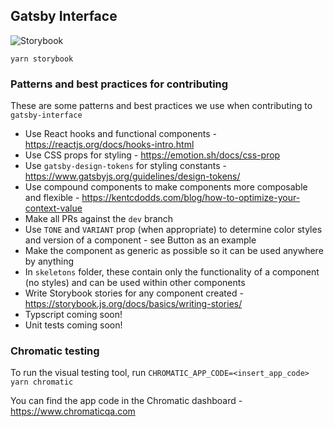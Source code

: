 ## Gatsby Interface

![Storybook](https://user-images.githubusercontent.com/18426780/63871208-b9aea600-c978-11e9-9107-79679b699c6f.png)

```
yarn storybook
```

### Patterns and best practices for contributing

These are some patterns and best practices we use when contributing to `gatsby-interface`

- Use React hooks and functional components - https://reactjs.org/docs/hooks-intro.html
- Use CSS props for styling - https://emotion.sh/docs/css-prop
- Use `gatsby-design-tokens` for styling constants - https://www.gatsbyjs.org/guidelines/design-tokens/
- Use compound components to make components more composable and flexible - https://kentcdodds.com/blog/how-to-optimize-your-context-value
- Make all PRs against the `dev` branch
- Use `TONE` and `VARIANT` prop (when appropriate) to determine color styles and version of a component - see Button as an example
- Make the component as generic as possible so it can be used anywhere by anything
- In `skeletons` folder, these contain only the functionality of a component (no styles) and can be used within other components
- Write Storybook stories for any component created - https://storybook.js.org/docs/basics/writing-stories/
- Typscript coming soon!
- Unit tests coming soon!

### Chromatic testing

To run the visual testing tool, run `CHROMATIC_APP_CODE=<insert_app_code> yarn chromatic`

You can find the app code in the Chromatic dashboard - https://www.chromaticqa.com
